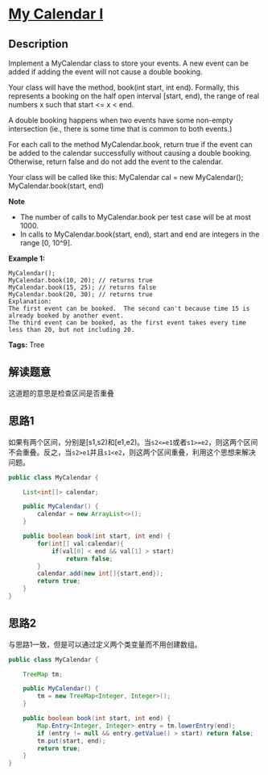 # [My Calendar I][title]

## Description

Implement a MyCalendar class to store your events. A new event can be added if adding the event will not cause a double booking.

Your class will have the method, book(int start, int end). Formally, this represents a booking on the half open interval [start, end), the range of real numbers x such that start <= x < end.

A double booking happens when two events have some non-empty intersection (ie., there is some time that is common to both events.)

For each call to the method MyCalendar.book, return true if the event can be added to the calendar successfully without causing a double booking. Otherwise, return false and do not add the event to the calendar.

Your class will be called like this: MyCalendar cal = new MyCalendar(); MyCalendar.book(start, end)

**Note**
- The number of calls to MyCalendar.book per test case will be at most 1000.
- In calls to MyCalendar.book(start, end), start and end are integers in the range [0, 10^9].

**Example 1:**

```
MyCalendar();
MyCalendar.book(10, 20); // returns true
MyCalendar.book(15, 25); // returns false
MyCalendar.book(20, 30); // returns true
Explanation: 
The first event can be booked.  The second can't because time 15 is already booked by another event.
The third event can be booked, as the first event takes every time less than 20, but not including 20.
```

**Tags:** Tree

## 解读题意
这道题的意思是检查区间是否重叠

## 思路1 
如果有两个区间，分别是[s1,s2)和[e1,e2)。当`s2<=e1`或者`s1>=e2`，则这两个区间不会重叠。反之，当`s2>e1`并且`s1<e2`，则这两个区间重叠，利用这个思想来解决问题。

```java
public class MyCalendar {

    List<int[]> calendar;

    public MyCalendar() {
        calendar = new ArrayList<>();
    }

    public boolean book(int start, int end) {
        for(int[] val:calendar){
            if(val[0] < end && val[1] > start)
                return false;
        }
        calendar.add(new int[]{start,end});
        return true;
    }
}
```

## 思路2
与思路1一致，但是可以通过定义两个类变量而不用创建数组。

```java
public class MyCalendar {

    TreeMap tm;

    public MyCalendar() {
        tm = new TreeMap<Integer, Integer>();
    }

    public boolean book(int start, int end) {
        Map.Entry<Integer, Integer> entry = tm.lowerEntry(end);
        if (entry != null && entry.getValue() > start) return false;
        tm.put(start, end);
        return true;
    }
}
```

[title]: https://leetcode.com/problems/my-calendar-i/description/